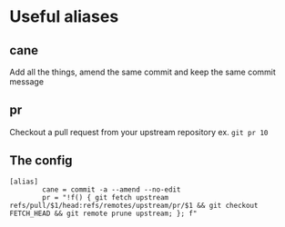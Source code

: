 # Useful aliases

## cane
Add all the things, amend the same commit and keep the same commit message

## pr 
Checkout a pull request from your upstream repository ex. `git pr 10`


## The config

```
[alias]
        cane = commit -a --amend --no-edit
        pr = "!f() { git fetch upstream refs/pull/$1/head:refs/remotes/upstream/pr/$1 && git checkout FETCH_HEAD && git remote prune upstream; }; f"
```
